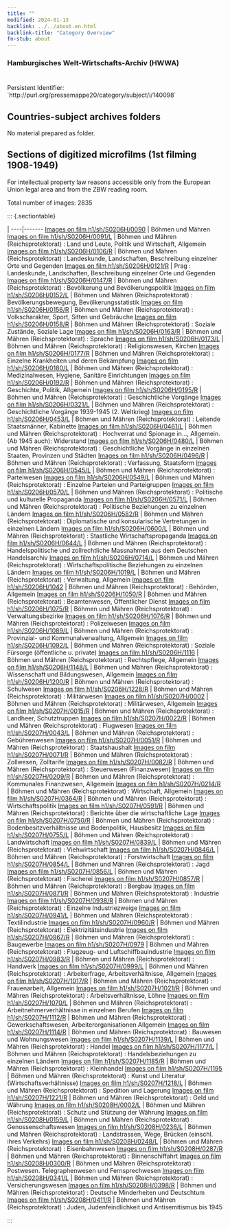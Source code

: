 ```yaml
---
title: ""
modified: 2024-01-13
backlink: ../../about.en.html
backlink-title: "Category Overview"
fn-stub: about
---
```


### Hamburgisches Welt-Wirtschafts-Archiv (HWWA)

# 

<div class="hint">Persistent Identifier: `http://purl.org/pressemappe20/category/subject/i/140098`</div>







## Countries-subject archives folders





No material prepared as folder.



<a id="filmsections" />

## Sections of digitized microfilms (1st filming 1908-1949)

<p>For intellectual property law reasons accessible only from the European Union legal area and from the ZBW reading room.</p>



<p>Total number of images: 2835</p>




::: {.sectiontable}

 | 
----|-------
<a class="btn" href="https://pm20.zbw.eu/film/h1/sh/S0206H/0090" rel="nofollow">Images on film h1/sh/S0206H/0090</a> | Böhmen und Mähren
<a class="btn" href="https://pm20.zbw.eu/film/h1/sh/S0206H/0091/L" rel="nofollow">Images on film h1/sh/S0206H/0091/L</a> | Böhmen und Mähren (Reichsprotektorat) : Land und Leute, Politik und Wirtschaft, Allgemein
<a class="btn" href="https://pm20.zbw.eu/film/h1/sh/S0206H/0106/R" rel="nofollow">Images on film h1/sh/S0206H/0106/R</a> | Böhmen und Mähren (Reichsprotektorat) : Landeskunde, Landschaften, Beschreibung einzelner Orte und Gegenden
<a class="btn" href="https://pm20.zbw.eu/film/h1/sh/S0206H/0121/R" rel="nofollow">Images on film h1/sh/S0206H/0121/R</a> | Prag : Landeskunde, Landschaften, Beschreibung einzelner Orte und Gegenden
<a class="btn" href="https://pm20.zbw.eu/film/h1/sh/S0206H/0147/R" rel="nofollow">Images on film h1/sh/S0206H/0147/R</a> | Böhmen und Mähren (Reichsprotektorat) : Bevölkerung und Bevölkerungspolitik
<a class="btn" href="https://pm20.zbw.eu/film/h1/sh/S0206H/0152/L" rel="nofollow">Images on film h1/sh/S0206H/0152/L</a> | Böhmen und Mähren (Reichsprotektorat) : Bevölkerungsbewegung, Bevölkerungsstatistik
<a class="btn" href="https://pm20.zbw.eu/film/h1/sh/S0206H/0156/R" rel="nofollow">Images on film h1/sh/S0206H/0156/R</a> | Böhmen und Mähren (Reichsprotektorat) : Volkscharakter, Sport, Sitten und Gebräuche
<a class="btn" href="https://pm20.zbw.eu/film/h1/sh/S0206H/0158/R" rel="nofollow">Images on film h1/sh/S0206H/0158/R</a> | Böhmen und Mähren (Reichsprotektorat) : Soziale Zustände, Soziale Lage
<a class="btn" href="https://pm20.zbw.eu/film/h1/sh/S0206H/0163/R" rel="nofollow">Images on film h1/sh/S0206H/0163/R</a> | Böhmen und Mähren (Reichsprotektorat) : Sprache
<a class="btn" href="https://pm20.zbw.eu/film/h1/sh/S0206H/0173/L" rel="nofollow">Images on film h1/sh/S0206H/0173/L</a> | Böhmen und Mähren (Reichsprotektorat) : Religionswesen, Kirchen
<a class="btn" href="https://pm20.zbw.eu/film/h1/sh/S0206H/0177/R" rel="nofollow">Images on film h1/sh/S0206H/0177/R</a> | Böhmen und Mähren (Reichsprotektorat) : Einzelne Krankheiten und deren Bekämpfung
<a class="btn" href="https://pm20.zbw.eu/film/h1/sh/S0206H/0180/L" rel="nofollow">Images on film h1/sh/S0206H/0180/L</a> | Böhmen und Mähren (Reichsprotektorat) : Medizinalwesen, Hygiene, Sanitäre Einrichtungen
<a class="btn" href="https://pm20.zbw.eu/film/h1/sh/S0206H/0192/R" rel="nofollow">Images on film h1/sh/S0206H/0192/R</a> | Böhmen und Mähren (Reichsprotektorat) : Geschichte, Politik, Allgemein
<a class="btn" href="https://pm20.zbw.eu/film/h1/sh/S0206H/0195/R" rel="nofollow">Images on film h1/sh/S0206H/0195/R</a> | Böhmen und Mähren (Reichsprotektorat) : Geschichtliche Vorgänge
<a class="btn" href="https://pm20.zbw.eu/film/h1/sh/S0206H/0321/L" rel="nofollow">Images on film h1/sh/S0206H/0321/L</a> | Böhmen und Mähren (Reichsprotektorat) : Geschichtliche Vorgänge 1939-1945 (2. Weltkrieg)
<a class="btn" href="https://pm20.zbw.eu/film/h1/sh/S0206H/0453/L" rel="nofollow">Images on film h1/sh/S0206H/0453/L</a> | Böhmen und Mähren (Reichsprotektorat) : Leitende Staatsmänner, Kabinette
<a class="btn" href="https://pm20.zbw.eu/film/h1/sh/S0206H/0461/L" rel="nofollow">Images on film h1/sh/S0206H/0461/L</a> | Böhmen und Mähren (Reichsprotektorat) : Hochverrat und Spionage in..., Allgemein. (Ab 1945 auch): Widerstand
<a class="btn" href="https://pm20.zbw.eu/film/h1/sh/S0206H/0480/L" rel="nofollow">Images on film h1/sh/S0206H/0480/L</a> | Böhmen und Mähren (Reichsprotektorat) : Geschichtliche Vorgänge in einzelnen Staaten, Provinzen und Städten
<a class="btn" href="https://pm20.zbw.eu/film/h1/sh/S0206H/0496/R" rel="nofollow">Images on film h1/sh/S0206H/0496/R</a> | Böhmen und Mähren (Reichsprotektorat) : Verfassung, Staatsform
<a class="btn" href="https://pm20.zbw.eu/film/h1/sh/S0206H/0545/L" rel="nofollow">Images on film h1/sh/S0206H/0545/L</a> | Böhmen und Mähren (Reichsprotektorat) : Parteiwesen
<a class="btn" href="https://pm20.zbw.eu/film/h1/sh/S0206H/0549/L" rel="nofollow">Images on film h1/sh/S0206H/0549/L</a> | Böhmen und Mähren (Reichsprotektorat) : Einzelne Parteien und Parteigruppen
<a class="btn" href="https://pm20.zbw.eu/film/h1/sh/S0206H/0570/L" rel="nofollow">Images on film h1/sh/S0206H/0570/L</a> | Böhmen und Mähren (Reichsprotektorat) : Politische und kulturelle Propaganda
<a class="btn" href="https://pm20.zbw.eu/film/h1/sh/S0206H/0571/L" rel="nofollow">Images on film h1/sh/S0206H/0571/L</a> | Böhmen und Mähren (Reichsprotektorat) : Politische Beziehungen zu einzelnen Ländern
<a class="btn" href="https://pm20.zbw.eu/film/h1/sh/S0206H/0582/R" rel="nofollow">Images on film h1/sh/S0206H/0582/R</a> | Böhmen und Mähren (Reichsprotektorat) : Diplomatische und konsularische Vertretungen in einzelnen Ländern
<a class="btn" href="https://pm20.zbw.eu/film/h1/sh/S0206H/0600/L" rel="nofollow">Images on film h1/sh/S0206H/0600/L</a> | Böhmen und Mähren (Reichsprotektorat) : Staatliche Wirtschaftspropaganda
<a class="btn" href="https://pm20.zbw.eu/film/h1/sh/S0206H/0644/L" rel="nofollow">Images on film h1/sh/S0206H/0644/L</a> | Böhmen und Mähren (Reichsprotektorat) : Handelspolitische und zollrechtliche Massnahmen aus dem Deutschen Handelsarchiv
<a class="btn" href="https://pm20.zbw.eu/film/h1/sh/S0206H/0714/L" rel="nofollow">Images on film h1/sh/S0206H/0714/L</a> | Böhmen und Mähren (Reichsprotektorat) : Wirtschaftspolitische Beziehungen zu einzelnen Ländern
<a class="btn" href="https://pm20.zbw.eu/film/h1/sh/S0206H/1019/L" rel="nofollow">Images on film h1/sh/S0206H/1019/L</a> | Böhmen und Mähren (Reichsprotektorat) : Verwaltung, Allgemein
<a class="btn" href="https://pm20.zbw.eu/film/h1/sh/S0206H/1042" rel="nofollow">Images on film h1/sh/S0206H/1042</a> | Böhmen und Mähren (Reichsprotektorat) : Behörden, Allgemein
<a class="btn" href="https://pm20.zbw.eu/film/h1/sh/S0206H/1050/R" rel="nofollow">Images on film h1/sh/S0206H/1050/R</a> | Böhmen und Mähren (Reichsprotektorat) : Beamtenwesen, Öffentlicher Dienst
<a class="btn" href="https://pm20.zbw.eu/film/h1/sh/S0206H/1075/R" rel="nofollow">Images on film h1/sh/S0206H/1075/R</a> | Böhmen und Mähren (Reichsprotektorat) : Verwaltungsbezirke
<a class="btn" href="https://pm20.zbw.eu/film/h1/sh/S0206H/1076/R" rel="nofollow">Images on film h1/sh/S0206H/1076/R</a> | Böhmen und Mähren (Reichsprotektorat) : Polizeiwesen
<a class="btn" href="https://pm20.zbw.eu/film/h1/sh/S0206H/1089/L" rel="nofollow">Images on film h1/sh/S0206H/1089/L</a> | Böhmen und Mähren (Reichsprotektorat) : Provinzial- und Kommunalverwaltung, Allgemein
<a class="btn" href="https://pm20.zbw.eu/film/h1/sh/S0206H/1092/L" rel="nofollow">Images on film h1/sh/S0206H/1092/L</a> | Böhmen und Mähren (Reichsprotektorat) : Soziale Fürsorge (öffentliche u. private)
<a class="btn" href="https://pm20.zbw.eu/film/h1/sh/S0206H/1116" rel="nofollow">Images on film h1/sh/S0206H/1116</a> | Böhmen und Mähren (Reichsprotektorat) : Rechtspflege, Allgemein
<a class="btn" href="https://pm20.zbw.eu/film/h1/sh/S0206H/1148/L" rel="nofollow">Images on film h1/sh/S0206H/1148/L</a> | Böhmen und Mähren (Reichsprotektorat) : Wissenschaft und Bildungswesen, Allgemein
<a class="btn" href="https://pm20.zbw.eu/film/h1/sh/S0206H/1200/R" rel="nofollow">Images on film h1/sh/S0206H/1200/R</a> | Böhmen und Mähren (Reichsprotektorat) : Schulwesen
<a class="btn" href="https://pm20.zbw.eu/film/h1/sh/S0206H/1228/R" rel="nofollow">Images on film h1/sh/S0206H/1228/R</a> | Böhmen und Mähren (Reichsprotektorat) : Militärwesen
<a class="btn" href="https://pm20.zbw.eu/film/h1/sh/S0207H/0002" rel="nofollow">Images on film h1/sh/S0207H/0002</a> | Böhmen und Mähren (Reichsprotektorat) : Militärwesen, Allgemein
<a class="btn" href="https://pm20.zbw.eu/film/h1/sh/S0207H/0015/R" rel="nofollow">Images on film h1/sh/S0207H/0015/R</a> | Böhmen und Mähren (Reichsprotektorat) : Landheer, Schutztruppen
<a class="btn" href="https://pm20.zbw.eu/film/h1/sh/S0207H/0022/R" rel="nofollow">Images on film h1/sh/S0207H/0022/R</a> | Böhmen und Mähren (Reichsprotektorat) : Flugwesen
<a class="btn" href="https://pm20.zbw.eu/film/h1/sh/S0207H/0043/L" rel="nofollow">Images on film h1/sh/S0207H/0043/L</a> | Böhmen und Mähren (Reichsprotektorat) : Gebührenwesen
<a class="btn" href="https://pm20.zbw.eu/film/h1/sh/S0207H/0051/R" rel="nofollow">Images on film h1/sh/S0207H/0051/R</a> | Böhmen und Mähren (Reichsprotektorat) : Staatshaushalt
<a class="btn" href="https://pm20.zbw.eu/film/h1/sh/S0207H/0071/R" rel="nofollow">Images on film h1/sh/S0207H/0071/R</a> | Böhmen und Mähren (Reichsprotektorat) : Zollwesen, Zolltarife
<a class="btn" href="https://pm20.zbw.eu/film/h1/sh/S0207H/0082/R" rel="nofollow">Images on film h1/sh/S0207H/0082/R</a> | Böhmen und Mähren (Reichsprotektorat) : Steuerwesen (Finanzwesen)
<a class="btn" href="https://pm20.zbw.eu/film/h1/sh/S0207H/0209/R" rel="nofollow">Images on film h1/sh/S0207H/0209/R</a> | Böhmen und Mähren (Reichsprotektorat) : Kommunales Finanzwesen, Allgemein
<a class="btn" href="https://pm20.zbw.eu/film/h1/sh/S0207H/0214/R" rel="nofollow">Images on film h1/sh/S0207H/0214/R</a> | Böhmen und Mähren (Reichsprotektorat) : Wirtschaft, Allgemein
<a class="btn" href="https://pm20.zbw.eu/film/h1/sh/S0207H/0364/R" rel="nofollow">Images on film h1/sh/S0207H/0364/R</a> | Böhmen und Mähren (Reichsprotektorat) : Wirtschaftspolitik
<a class="btn" href="https://pm20.zbw.eu/film/h1/sh/S0207H/0591/R" rel="nofollow">Images on film h1/sh/S0207H/0591/R</a> | Böhmen und Mähren (Reichsprotektorat) : Berichte über die wirtschaftliche Lage
<a class="btn" href="https://pm20.zbw.eu/film/h1/sh/S0207H/0750/R" rel="nofollow">Images on film h1/sh/S0207H/0750/R</a> | Böhmen und Mähren (Reichsprotektorat) : Bodenbesitzverhältnisse und Bodenpolitik, Hausbesitz
<a class="btn" href="https://pm20.zbw.eu/film/h1/sh/S0207H/0755/L" rel="nofollow">Images on film h1/sh/S0207H/0755/L</a> | Böhmen und Mähren (Reichsprotektorat) : Landwirtschaft
<a class="btn" href="https://pm20.zbw.eu/film/h1/sh/S0207H/0839/L" rel="nofollow">Images on film h1/sh/S0207H/0839/L</a> | Böhmen und Mähren (Reichsprotektorat) : Viehwirtschaft
<a class="btn" href="https://pm20.zbw.eu/film/h1/sh/S0207H/0846/L" rel="nofollow">Images on film h1/sh/S0207H/0846/L</a> | Böhmen und Mähren (Reichsprotektorat) : Forstwirtschaft
<a class="btn" href="https://pm20.zbw.eu/film/h1/sh/S0207H/0854/L" rel="nofollow">Images on film h1/sh/S0207H/0854/L</a> | Böhmen und Mähren (Reichsprotektorat) : Jagd
<a class="btn" href="https://pm20.zbw.eu/film/h1/sh/S0207H/0856/L" rel="nofollow">Images on film h1/sh/S0207H/0856/L</a> | Böhmen und Mähren (Reichsprotektorat) : Fischerei
<a class="btn" href="https://pm20.zbw.eu/film/h1/sh/S0207H/0857/R" rel="nofollow">Images on film h1/sh/S0207H/0857/R</a> | Böhmen und Mähren (Reichsprotektorat) : Bergbau
<a class="btn" href="https://pm20.zbw.eu/film/h1/sh/S0207H/0871/R" rel="nofollow">Images on film h1/sh/S0207H/0871/R</a> | Böhmen und Mähren (Reichsprotektorat) : Industrie
<a class="btn" href="https://pm20.zbw.eu/film/h1/sh/S0207H/0938/R" rel="nofollow">Images on film h1/sh/S0207H/0938/R</a> | Böhmen und Mähren (Reichsprotektorat) : Einzelne Industriezweige
<a class="btn" href="https://pm20.zbw.eu/film/h1/sh/S0207H/0941/L" rel="nofollow">Images on film h1/sh/S0207H/0941/L</a> | Böhmen und Mähren (Reichsprotektorat) : Textilindustrie
<a class="btn" href="https://pm20.zbw.eu/film/h1/sh/S0207H/0960/R" rel="nofollow">Images on film h1/sh/S0207H/0960/R</a> | Böhmen und Mähren (Reichsprotektorat) : Elektrizitätsindustrie
<a class="btn" href="https://pm20.zbw.eu/film/h1/sh/S0207H/0967/R" rel="nofollow">Images on film h1/sh/S0207H/0967/R</a> | Böhmen und Mähren (Reichsprotektorat) : Baugewerbe
<a class="btn" href="https://pm20.zbw.eu/film/h1/sh/S0207H/0979" rel="nofollow">Images on film h1/sh/S0207H/0979</a> | Böhmen und Mähren (Reichsprotektorat) : Flugzeug- und Luftschiffbauindustrie
<a class="btn" href="https://pm20.zbw.eu/film/h1/sh/S0207H/0983/R" rel="nofollow">Images on film h1/sh/S0207H/0983/R</a> | Böhmen und Mähren (Reichsprotektorat) : Handwerk
<a class="btn" href="https://pm20.zbw.eu/film/h1/sh/S0207H/0999/L" rel="nofollow">Images on film h1/sh/S0207H/0999/L</a> | Böhmen und Mähren (Reichsprotektorat) : Arbeiterfrage, Arbeitsverhältnisse, Allgemein
<a class="btn" href="https://pm20.zbw.eu/film/h1/sh/S0207H/1017/R" rel="nofollow">Images on film h1/sh/S0207H/1017/R</a> | Böhmen und Mähren (Reichsprotektorat) : Frauenarbeit, Allgemein
<a class="btn" href="https://pm20.zbw.eu/film/h1/sh/S0207H/1021/R" rel="nofollow">Images on film h1/sh/S0207H/1021/R</a> | Böhmen und Mähren (Reichsprotektorat) : Arbeitsverhältnisse, Löhne
<a class="btn" href="https://pm20.zbw.eu/film/h1/sh/S0207H/1070/L" rel="nofollow">Images on film h1/sh/S0207H/1070/L</a> | Böhmen und Mähren (Reichsprotektorat) : Arbeitnehmerverhältnisse in einzelnen Berufen
<a class="btn" href="https://pm20.zbw.eu/film/h1/sh/S0207H/1112/R" rel="nofollow">Images on film h1/sh/S0207H/1112/R</a> | Böhmen und Mähren (Reichsprotektorat) : Gewerkschaftswesen, Arbeiterorganisationen Allgemein
<a class="btn" href="https://pm20.zbw.eu/film/h1/sh/S0207H/1114/R" rel="nofollow">Images on film h1/sh/S0207H/1114/R</a> | Böhmen und Mähren (Reichsprotektorat) : Bauwesen und Wohnungswesen
<a class="btn" href="https://pm20.zbw.eu/film/h1/sh/S0207H/1139/L" rel="nofollow">Images on film h1/sh/S0207H/1139/L</a> | Böhmen und Mähren (Reichsprotektorat) : Handel
<a class="btn" href="https://pm20.zbw.eu/film/h1/sh/S0207H/1177/L" rel="nofollow">Images on film h1/sh/S0207H/1177/L</a> | Böhmen und Mähren (Reichsprotektorat) : Handelsbeziehungen zu einzelnen Ländern
<a class="btn" href="https://pm20.zbw.eu/film/h1/sh/S0207H/1185/R" rel="nofollow">Images on film h1/sh/S0207H/1185/R</a> | Böhmen und Mähren (Reichsprotektorat) : Kleinhandel
<a class="btn" href="https://pm20.zbw.eu/film/h1/sh/S0207H/1195" rel="nofollow">Images on film h1/sh/S0207H/1195</a> | Böhmen und Mähren (Reichsprotektorat) : Kunst und Literatur (Wirtschaftsverhältnisse)
<a class="btn" href="https://pm20.zbw.eu/film/h1/sh/S0207H/1218/L" rel="nofollow">Images on film h1/sh/S0207H/1218/L</a> | Böhmen und Mähren (Reichsprotektorat) : Spedition und Lagerung
<a class="btn" href="https://pm20.zbw.eu/film/h1/sh/S0207H/1221/R" rel="nofollow">Images on film h1/sh/S0207H/1221/R</a> | Böhmen und Mähren (Reichsprotektorat) : Geld und Währung
<a class="btn" href="https://pm20.zbw.eu/film/h1/sh/S0208H/0002/L" rel="nofollow">Images on film h1/sh/S0208H/0002/L</a> | Böhmen und Mähren (Reichsprotektorat) : Schutz und Stützung der Währung
<a class="btn" href="https://pm20.zbw.eu/film/h1/sh/S0208H/0159/L" rel="nofollow">Images on film h1/sh/S0208H/0159/L</a> | Böhmen und Mähren (Reichsprotektorat) : Genossenschaftswesen
<a class="btn" href="https://pm20.zbw.eu/film/h1/sh/S0208H/0236/L" rel="nofollow">Images on film h1/sh/S0208H/0236/L</a> | Böhmen und Mähren (Reichsprotektorat) : Landstrassen, Wege, Brücken (einschl. ihres Verkehrs)
<a class="btn" href="https://pm20.zbw.eu/film/h1/sh/S0208H/0248/L" rel="nofollow">Images on film h1/sh/S0208H/0248/L</a> | Böhmen und Mähren (Reichsprotektorat) : Eisenbahnwesen
<a class="btn" href="https://pm20.zbw.eu/film/h1/sh/S0208H/0287/R" rel="nofollow">Images on film h1/sh/S0208H/0287/R</a> | Böhmen und Mähren (Reichsprotektorat) : Binnenschiffahrt
<a class="btn" href="https://pm20.zbw.eu/film/h1/sh/S0208H/0300/R" rel="nofollow">Images on film h1/sh/S0208H/0300/R</a> | Böhmen und Mähren (Reichsprotektorat) : Postwesen. Telegraphenwesen und Fernsprechwesen
<a class="btn" href="https://pm20.zbw.eu/film/h1/sh/S0208H/0341/L" rel="nofollow">Images on film h1/sh/S0208H/0341/L</a> | Böhmen und Mähren (Reichsprotektorat) : Versicherungswesen
<a class="btn" href="https://pm20.zbw.eu/film/h1/sh/S0208H/0398/R" rel="nofollow">Images on film h1/sh/S0208H/0398/R</a> | Böhmen und Mähren (Reichsprotektorat) : Deutsche Minderheiten und Deutschtum
<a class="btn" href="https://pm20.zbw.eu/film/h1/sh/S0208H/0411/R" rel="nofollow">Images on film h1/sh/S0208H/0411/R</a> | Böhmen und Mähren (Reichsprotektorat) : Juden, Judenfeindlichkeit und Antisemitismus bis 1945


:::
















